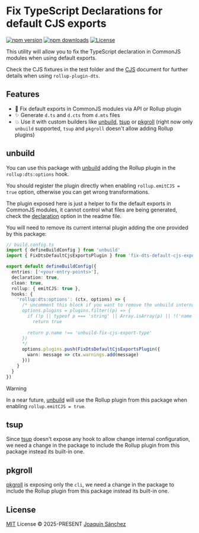 # Fix TypeScript Declarations for default CJS exports

[![npm version][npm-version-src]][npm-version-href]
[![npm downloads][npm-downloads-src]][npm-downloads-href]
[![License][license-src]][license-href]

This utility will allow you to fix the TypeScript declaration in CommonJS modules when using default exports.

Check the CJS fixtures in the test folder and the [CJS](./CJS.md) document for further details when using `rollup-plugin-dts`.

## Features

- 🚀 Fix default exports in CommonJS modules via API or Rollup plugin
- ✨ Generate `d.ts` and `d.cts` from `d.mts` files
- 💥 Use it with custom builders like [unbuild](https://github.com/unjs/unbuild), [tsup](https://github.com/egoist/tsup) or [pkgroll](https://github.com/privatenumber/pkgroll) (right now only `unbuild` supported, `tsup` and `pkgroll` doesn't allow adding Rollup plugins)

## unbuild

You can use this package with [unbuild](https://github.com/unjs/unbuild) adding the Rollup plugin in the `rollup:dts:options` hook.

You should register the plugin directly when enabling `rollup.emitCJS = true` option, otherwise you can get wrong transformations.

The plugin exposed here is just a helper to fix the default exports in CommonJS modules, it cannot control what files are being generated, check the [declaration](https://github.com/unjs/unbuild?tab=readme-ov-file#configuration) option in the readme file. 

You will need to remove its current internal plugin adding the one provided by this package:
```ts
// build.config.ts
import { defineBuildConfig } from 'unbuild'
import { FixDtsDefaultCjsExportsPlugin } from 'fix-dts-default-cjs-exports/rollup'

export default defineBuildConfig({
  entries: ['<your-entry-points>'],
  declaration: true,
  clean: true,
  rollup: { emitCJS: true },
  hooks: {
    'rollup:dts:options': (ctx, options) => {
      /* uncomment this block if you want to remove the unbuild internal plugin
      options.plugins = plugins.filter((p) => {
        if (!p || typeof p === 'string' || Array.isArray(p) || !('name' in p))
          return true
      
        return p.name !== 'unbuild-fix-cjs-export-type'
      })  
      */
      options.plugins.push(FixDtsDefaultCjsExportsPlugin({
        warn: message => ctx.warnings.add(message)
      }))
    }
  }
})
```

> [!WARNING]
> 
> In a near future, [unbuild](https://github.com/unjs/unbuild) will use the Rollup plugin from this package when enabling `rollup.emitCJS = true`.

## tsup

Since [tsup](https://github.com/egoist/tsup) doesn't expose any hook to allow change internal configuration, we need a change in the package to include the Rollup plugin from this package instead its built-in one.

## pkgroll

[pkgroll](https://github.com/privatenumber/pkgroll) is exposing only the `cli`, we need a change in the package to include the Rollup plugin from this package instead its built-in one.

## License

[MIT](./LICENSE) License © 2025-PRESENT [Joaquín Sánchez](https://github.com/userquin)

<!-- Badges -->

[npm-version-src]: https://img.shields.io/npm/v/fix-dts-default-cjs-exports?style=flat&colorA=18181B&colorB=F0DB4F
[npm-version-href]: https://npmjs.com/package/fix-dts-default-cjs-exports
[npm-downloads-src]: https://img.shields.io/npm/dm/fix-dts-default-cjs-exports?style=flat&colorA=18181B&colorB=F0DB4F
[npm-downloads-href]: https://npmjs.com/package/fix-dts-default-cjs-exports
[license-src]: https://img.shields.io/github/license/userquin/fix-dts-default-cjs-exports.svg?style=flat&colorA=18181B&colorB=F0DB4F
[license-href]: https://github.com/userquin/fix-dts-default-cjs-exports/blob/main/LICENSE
